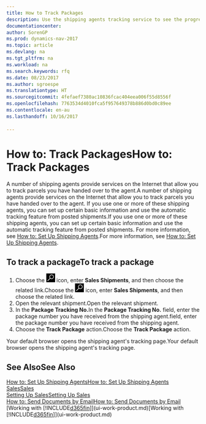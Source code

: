 ```yaml
---
title: How to Track Packages
description: Use the shipping agents tracking service to see the progress of a delivery.
documentationcenter: 
author: SorenGP
ms.prod: dynamics-nav-2017
ms.topic: article
ms.devlang: na
ms.tgt_pltfrm: na
ms.workload: na
ms.search.keywords: rfq
ms.date: 08/23/2017
ms.author: sgroespe
ms.translationtype: HT
ms.sourcegitcommit: 4fefaef7380ac10836fcac404eea006f55d8556f
ms.openlocfilehash: 7763534d4010fca5f957649378b886d0bd0c89ee
ms.contentlocale: en-au
ms.lasthandoff: 10/16/2017

---
```

# <a name="how-to-track-packages"></a><span data-ttu-id="88fbe-103">How to: Track Packages</span><span class="sxs-lookup"><span data-stu-id="88fbe-103">How to: Track Packages</span></span>
<span data-ttu-id="88fbe-104">A number of shipping agents provide services on the Internet that allow you to track parcels you have handed over to the agent.</span><span class="sxs-lookup"><span data-stu-id="88fbe-104">A number of shipping agents provide services on the Internet that allow you to track parcels you have handed over to the agent.</span></span> <span data-ttu-id="88fbe-105">If you use one or more of these shipping agents, you can set up certain basic information and use the automatic tracking feature from posted shipments.</span><span class="sxs-lookup"><span data-stu-id="88fbe-105">If you use one or more of these shipping agents, you can set up certain basic information and use the automatic tracking feature from posted shipments.</span></span> <span data-ttu-id="88fbe-106">For more information, see [How to: Set Up Shipping Agents](sales-how-to-set-up-shipping-agents.md).</span><span class="sxs-lookup"><span data-stu-id="88fbe-106">For more information, see [How to: Set Up Shipping Agents](sales-how-to-set-up-shipping-agents.md).</span></span>

## <a name="to-track-a-package"></a><span data-ttu-id="88fbe-107">To track a package</span><span class="sxs-lookup"><span data-stu-id="88fbe-107">To track a package</span></span>
1. <span data-ttu-id="88fbe-108">Choose the ![Search for Page or Report](media/ui-search/search_small.png "Search for Page or Report icon") icon, enter **Sales Shipments**, and then choose the related link.</span><span class="sxs-lookup"><span data-stu-id="88fbe-108">Choose the ![Search for Page or Report](media/ui-search/search_small.png "Search for Page or Report icon") icon, enter **Sales Shipments**, and then choose the related link.</span></span>
2. <span data-ttu-id="88fbe-109">Open the relevant shipment.</span><span class="sxs-lookup"><span data-stu-id="88fbe-109">Open the relevant shipment.</span></span>
3. <span data-ttu-id="88fbe-110">In the **Package Tracking No.**</span><span class="sxs-lookup"><span data-stu-id="88fbe-110">In the **Package Tracking No.**</span></span> <span data-ttu-id="88fbe-111">field, enter the package number you have received from the shipping agent.</span><span class="sxs-lookup"><span data-stu-id="88fbe-111">field, enter the package number you have received from the shipping agent.</span></span>
4. <span data-ttu-id="88fbe-112">Choose the **Track Package** action.</span><span class="sxs-lookup"><span data-stu-id="88fbe-112">Choose the **Track Package** action.</span></span>

<span data-ttu-id="88fbe-113">Your default browser opens the shipping agent's tracking page.</span><span class="sxs-lookup"><span data-stu-id="88fbe-113">Your default browser opens the shipping agent's tracking page.</span></span>

## <a name="see-also"></a><span data-ttu-id="88fbe-114">See Also</span><span class="sxs-lookup"><span data-stu-id="88fbe-114">See Also</span></span>
[<span data-ttu-id="88fbe-115">How to: Set Up Shipping Agents</span><span class="sxs-lookup"><span data-stu-id="88fbe-115">How to: Set Up Shipping Agents</span></span>](sales-how-to-set-up-shipping-agents.md)  
[<span data-ttu-id="88fbe-116">Sales</span><span class="sxs-lookup"><span data-stu-id="88fbe-116">Sales</span></span>](sales-manage-sales.md)  
[<span data-ttu-id="88fbe-117">Setting Up Sales</span><span class="sxs-lookup"><span data-stu-id="88fbe-117">Setting Up Sales</span></span>](sales-setup-sales.md)  
[<span data-ttu-id="88fbe-118">How to: Send Documents by Email</span><span class="sxs-lookup"><span data-stu-id="88fbe-118">How to: Send Documents by Email</span></span>](ui-how-send-documents-email.md)  
<span data-ttu-id="88fbe-119">[Working with [!INCLUDE[d365fin](includes/d365fin_md.md)]](ui-work-product.md)</span><span class="sxs-lookup"><span data-stu-id="88fbe-119">[Working with [!INCLUDE[d365fin](includes/d365fin_md.md)]](ui-work-product.md)</span></span>

